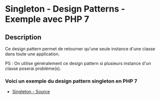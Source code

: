 # Singleton - Design Patterns - Exemple avec PHP 7




## Description

Ce design pattern permet de retourner qu'une seule instance d'une classe dans toute une application.

PS : On utilise généralement ce design pattern si plusieurs instance d'un classe poserai problème(s).






### Voici un exemple du design pattern singleton en PHP 7

* [Singleton - Source](https://github.com/stephweb/design-patterns-php/blob/master/src/singleton/index.php)
